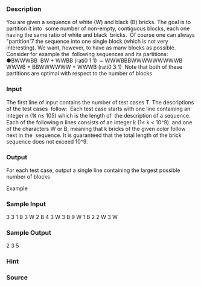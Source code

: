 
### Description
You are given a sequence of white (W) and black (B) bricks. The goal is to partition it into 
some number of non-empty, contiguous blocks, each one having the same ratio of white and black 
bricks. 
Of course one can always "partition'7 the sequence into one single block (which is not very 
interesting). We want, however, to have as manv blocks as possible. Consider for example the 
following sequences and its partitions: 
●BWWWBB 
BW + WWBB (rati0 1:1) 
~ WWWBBBWWWWWWWWWB 
WWWB + BBWWWWWW + WWWB (rati0 3:1) 
Note that both of these partitions are optimal with respect to the number of blocks 


### Input
The first line of input contains the number of test cases T. The descriptions of the test cases 
follow: 
Each test case starts with one line containing an integer n (1《 n≤ 105) which is the length of 
the description of a sequence. Each of the following n lines consists of an integer k (1≤ k < 10^9) 
and one of the characters W or B, meaning that k bricks of the given color follow next in the 
sequence. It is guaranteed that the total length of the brick sequence does not exceed 10^9. 


### Output
For each test case, output a single line containing the largest possible number of blocks 

Example



### Sample Input
3
3
1 B
3 W
2 B
4
3 W
3 B
9 W
1 B
2
2 W
3 W
### Sample Output
2
3
5
### Hint

### Source
